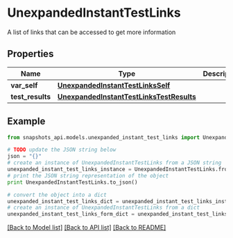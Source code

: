 # UnexpandedInstantTestLinks

A list of links that can be accessed to get more information

## Properties
Name | Type | Description | Notes
------------ | ------------- | ------------- | -------------
**var_self** | [**UnexpandedInstantTestLinksSelf**](UnexpandedInstantTestLinksSelf.md) |  | [optional] 
**test_results** | [**UnexpandedInstantTestLinksTestResults**](UnexpandedInstantTestLinksTestResults.md) |  | [optional] 

## Example

```python
from snapshots_api.models.unexpanded_instant_test_links import UnexpandedInstantTestLinks

# TODO update the JSON string below
json = "{}"
# create an instance of UnexpandedInstantTestLinks from a JSON string
unexpanded_instant_test_links_instance = UnexpandedInstantTestLinks.from_json(json)
# print the JSON string representation of the object
print UnexpandedInstantTestLinks.to_json()

# convert the object into a dict
unexpanded_instant_test_links_dict = unexpanded_instant_test_links_instance.to_dict()
# create an instance of UnexpandedInstantTestLinks from a dict
unexpanded_instant_test_links_form_dict = unexpanded_instant_test_links.from_dict(unexpanded_instant_test_links_dict)
```
[[Back to Model list]](../README.md#documentation-for-models) [[Back to API list]](../README.md#documentation-for-api-endpoints) [[Back to README]](../README.md)


